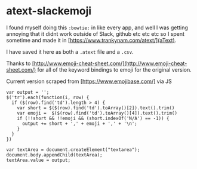 # atext-slackemoji
 I found myself doing this `:bowtie:` in like every app, and well I was getting annoying that it didnt work outside of Slack, github etc etc etc so I spent sometime and made it in [https://www.trankynam.com/atext/](aText).

I have saved it here as both a `.atext` file and a `.csv`.

Thanks to [http://www.emoji-cheat-sheet.com/](http://www.emoji-cheat-sheet.com/) for all of the keyword bindings to emoji for the original version.

Current version scraped from [https://www.emojibase.com/] via JS

    var output = '';
    $('tr').each(function(i, row) {
      if ($(row).find('td').length > 4) {
        var short = $($(row).find('td').toArray()[2]).text().trim()
        var emoji =  $($(row).find('td').toArray()[4]).text().trim()
        if (!!short && !!emoji && (short.indexOf('N/A') == -1)) {
          output += short + ',' + emoji + ',' + '\n';
        }
      }
    })

    var textArea = document.createElement("textarea");
    document.body.appendChild(textArea);
    textArea.value = output;
